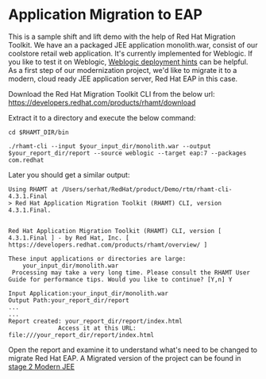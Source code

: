# Application Migration to EAP

  This is a sample shift and lift demo with the help of Red Hat Migration Toolkit. We have an a packaged JEE application monolith.war, consist of our coolstore retail web application. It's currently implemented for Weblogic. If you like to test it on Weblogic, [Weblogic deployment hints](weblogic/Weblogic-deployment.md) can be helpful. As a first step of our modernization project, we'd like to migrate it to a modern, cloud ready JEE application server, Red Hat EAP in this case.

  Download the Red Hat Migration Toolkit CLI from the below url:
https://developers.redhat.com/products/rhamt/download

  Extract it to a directory and execute the below command:

```shell
cd $RHAMT_DIR/bin

./rhamt-cli --input $your_input_dir/monolith.war --output $your_report_dir/report --source weblogic --target eap:7 --packages com.redhat
```

Later you should get a similar output:

```
Using RHAMT at /Users/serhat/RedHat/product/Demo/rtm/rhamt-cli-4.3.1.Final
> Red Hat Application Migration Toolkit (RHAMT) CLI, version 4.3.1.Final.


Red Hat Application Migration Toolkit (RHAMT) CLI, version [ 4.3.1.Final ] - by Red Hat, Inc. [ https://developers.redhat.com/products/rhamt/overview/ ]

These input applications or directories are large:
 	your_input_dir/monolith.war
 Processing may take a very long time. Please consult the RHAMT User Guide for performance tips. Would you like to continue? [Y,n] Y

Input Application:your_input_dir/monolith.war
Output Path:your_report_dir/report
...
...
Report created: your_report_dir/report/index.html
              Access it at this URL: file:///your_report_dir/report/index.html
```
Open the report and examine it to understand what's need to be changed to migrate Red Hat EAP. A Migrated version of the project can be found in [stage 2 Modern JEE](../s2-modern-jee/README.md)
